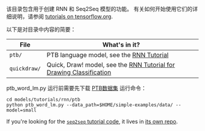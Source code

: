
该目录包含用于创建 RNN 和 Seq2Seq 模型的功能。 
有关如何开始使用它们的详细说明，请参阅
[tutorials on tensorflow.org](http://tensorflow.org/tutorials/).

以下是对目录中内容的简要：

File         | What's in it?
------------ | -------------
`ptb/`       | PTB language model, see the [RNN Tutorial](http://tensorflow.org/tutorials/recurrent/)
`quickdraw/` | Quick, Draw! model, see the [RNN Tutorial for Drawing Classification](https://www.tensorflow.org/versions/master/tutorials/recurrent_quickdraw)

ptb_word_lm.py 运行前需要先下载 [PTB数据集](http://www.fit.vutbr.cz/~imikolov/rnnlm/simple-examples.tgz)
运行命令：
```
cd models/tutorials/rnn/ptb
python ptb_word_lm.py --data_path=$HOME/simple-examples/data/ --model=small
```

If you're looking for the 
[`seq2seq` tutorial code](http://tensorflow.org/tutorials/seq2seq/), it lives
in [its own repo](https://github.com/tensorflow/nmt).